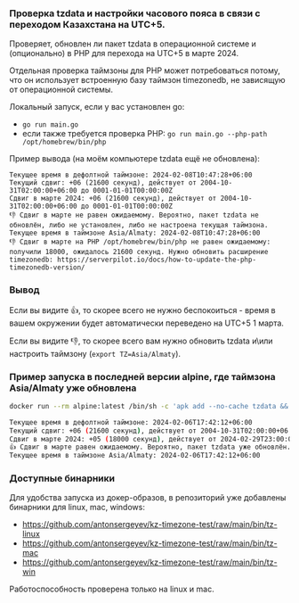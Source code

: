 ### Проверка tzdata и настройки часового пояса в связи с переходом Казахстана на UTC+5.

Проверяет, обновлен ли пакет tzdata в операционной системе и (опционально) в PHP для перехода на UTC+5 в марте 2024.

Отдельная проверка таймзоны для PHP может потребоваться потому, что он использует встроенную базу таймзон timezonedb, не зависящую от операционной системы.

Локальный запуск, если у вас установлен go:
* `go run main.go`
* если также требуется проверка PHP: `go run main.go --php-path /opt/homebrew/bin/php`

Пример вывода (на моём компьютере tzdata ещё не обновлена):

```
Текущее время в дефолтной таймзоне: 2024-02-08T10:47:28+06:00
Текущий сдвиг: +06 (21600 секунд), действует от 2004-10-31T02:00:00+06:00 до 0001-01-01T00:00:00Z
Сдвиг в марте 2024: +06 (21600 секунд), действует от 2004-10-31T02:00:00+06:00 до 0001-01-01T00:00:00Z
👎 Сдвиг в марте не равен ожидаемому. Вероятно, пакет tzdata не обновлён, либо не установлен, либо не настроена текущая таймзона.
Текущее время в таймзоне Asia/Almaty: 2024-02-08T10:47:28+06:00
👎 Сдвиг в марте на PHP /opt/homebrew/bin/php не равен ожидаемому: получили 18000, ожидалось 21600 секунд. Нужно обновить расширение timezonedb: https://serverpilot.io/docs/how-to-update-the-php-timezonedb-version/
```

### Вывод

Если вы видите 👍, то скорее всего не нужно беспокоиться - время в вашем окружении будет автоматически переведено на UTC+5 1 марта.

Если вы видите 👎, то скорее всего вам нужно обновить tzdata и\или настроить таймзону (`export TZ=Asia/Almaty`).

### Пример запуска в последней версии alpine, где таймзона Asia/Almaty уже обновлена

```sh
docker run --rm alpine:latest /bin/sh -c 'apk add --no-cache tzdata && export TZ=Asia/Almaty && wget https://github.com/antonsergeyev/kz-timezone-test/raw/main/bin/tz-linux && chmod +x tz-linux && ./tz-linux'

Текущее время в дефолтной таймзоне: 2024-02-06T17:42:12+06:00
Текущий сдвиг: +06 (21600 секунд), действует от 2004-10-31T02:00:00+06:00 до 2024-02-29T23:00:00+05:00
Сдвиг в марте 2024: +05 (18000 секунд), действует от 2024-02-29T23:00:00+05:00 до 0001-01-01T00:00:00Z
👍 Сдвиг в марте равен ожидаемому. Вероятно, пакет tzdata уже обновлён.
Текущее время в таймзоне Asia/Almaty: 2024-02-06T17:42:12+06:00
```

### Доступные бинарники

Для удобства запуска из докер-образов, в репозиторий уже добавлены бинарники для linux, mac, windows:

* https://github.com/antonsergeyev/kz-timezone-test/raw/main/bin/tz-linux
* https://github.com/antonsergeyev/kz-timezone-test/raw/main/bin/tz-mac
* https://github.com/antonsergeyev/kz-timezone-test/raw/main/bin/tz-win

Работоспособность проверена только на linux и mac.
